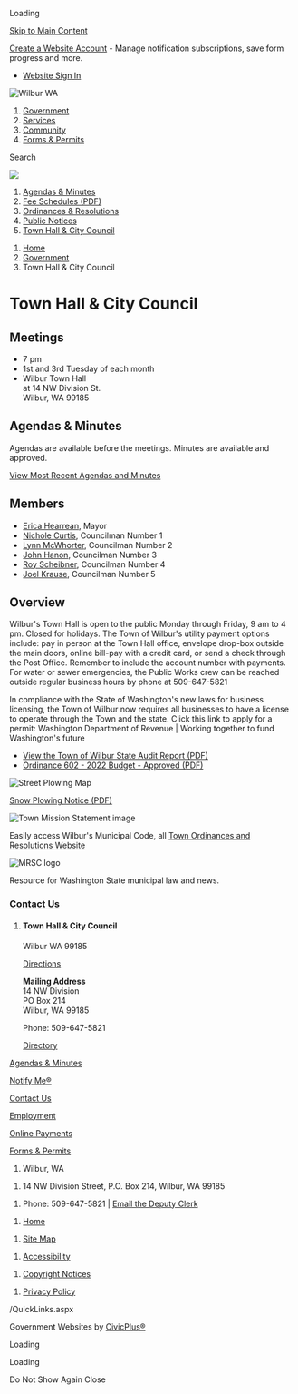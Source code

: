 Loading

[Skip to Main Content](https://wilburwa.com/1222/Town-Hall-City-Council/)

[Create a Website Account](https://wilburwa.com/MyAccount/ProfileCreate) - Manage notification subscriptions, save form progress and more.   

- [Website Sign In](https://wilburwa.com/MyAccount)

![Wilbur WA](https://wilburwa.com/ImageRepository/Document?documentID=116)

1. [Government](https://wilburwa.com/27/Government)
2. [Services](https://wilburwa.com/31/Services)
3. [Community](https://wilburwa.com/35/Community)
4. [Forms &amp; Permits](https://wilburwa.com/9/Forms-Permits)

Search

![](https://wilburwa.com/ImageRepository/Document?documentID=117)

1. [Agendas &amp; Minutes](https://wilburwa.com/AgendaCenter)
2. [Fee Schedules (PDF)](https://wilburwa.com/DocumentCenter/View/228/Town-Fee-Schedule-2024-PDF)
3. [Ordinances &amp; Resolutions](https://www.codepublishing.com/WA/Wilbur)
4. [Public Notices](https://wilburwa.com/1185/Public-Notices)
5. [Town Hall &amp; City Council](https://wilburwa.com/1222/Town-Hall-City-Council)

<!--THE END-->

1. [Home](https://wilburwa.com)
2. [Government](https://wilburwa.com/27/Government)
3. Town Hall &amp; City Council

# Town Hall &amp; City Council

## Meetings

- 7 pm
- 1st and 3rd Tuesday of each month
- Wilbur Town Hall   
  at 14 NW Division St.  
  Wilbur, WA 99185

## Agendas &amp; Minutes

Agendas are available before the meetings. Minutes are available and approved.

[View Most Recent Agendas and Minutes](https://wilburwa.com/AgendaCenter/Council-2)

## Members

- [Erica Hearrean](https://wilburwa.com/directory.aspx?EID=18), Mayor
- [Nichole Curtis](https://wilburwa.com/directory.aspx?EID=19), Councilman Number 1
- [Lynn McWhorter](https://wilburwa.com/directory.aspx?EID=20), Councilman Number 2
- [John Hanon](https://wilburwa.com/directory.aspx?EID=21), Councilman Number 3
- [Roy Scheibner](https://wilburwa.com/directory.aspx?EID=22), Councilman Number 4
- [Joel Krause](https://wilburwa.com/directory.aspx?EID=23), Councilman Number 5

## Overview

Wilbur's Town Hall is open to the public Monday through Friday, 9 am to 4 pm. Closed for holidays. The Town of Wilbur's utility payment options include: pay in person at the Town Hall office, envelope drop-box outside the main doors, online bill-pay with a credit card, or send a check through the Post Office. Remember to include the account number with payments. For water or sewer emergencies, the Public Works crew can be reached outside regular business hours by phone at 509-647-5821

In compliance with the State of Washington's new laws for business licensing, the Town of Wilbur now requires all businesses to have a license to operate through the Town and the state. Click this link to apply for a permit: Washington Department of Revenue | Working together to fund Washington's future

- [View the Town of Wilbur State Audit Report (PDF)](https://wilburwa.com/DocumentCenter/View/327/Town-of-Wilbur-State-Audit-Report-PDF)
- [Ordinance 602 - 2022 Budget - Approved (PDF)](https://wilburwa.com/DocumentCenter/View/328/Ordinance-602-2022-Budget--Approved-PDF)

![Street Plowing Map](https://wilburwa.com/ImageRepository/Document?documentId=319)

[Snow Plowing Notice (PDF)](https://wilburwa.com/DocumentCenter/View/324/Snow-Plowing-Notice-PDF)

![Town Mission Statement image](https://wilburwa.com/ImageRepository/Document?documentId=320)

Easily access Wilbur's Municipal Code, all [Town Ordinances and Resolutions Website](https://www.codepublishing.com/WA/Wilbur)

![MRSC logo](https://wilburwa.com/ImageRepository/Document?documentId=321)

Resource for Washington State municipal law and news.

### [Contact Us](https://wilburwa.com/Directory.aspx)

1. #### Town Hall &amp; City Council
   
   Wilbur WA 99185
   
   [Directions](https://www.google.com/maps/place/++Wilbur+WA+99185 "Open location on Google Maps")
   
   **Mailing Address**  
   14 NW Division  
   PO Box 214  
   Wilbur, WA 99185
   
   Phone: 509-647-5821
   
   [Directory](https://wilburwa.com/directory.aspx?did=16)

[Agendas &amp; Minutes](https://wilburwa.com/agendacenter)

[Notify Me®](https://wilburwa.com/list.aspx)

[Contact Us](https://wilburwa.com/Directory.aspx)

[Employment](https://wilburwa.com/1231/Employment)

[Online Payments](https://secure.cpteller.com/terminal/portal/?op=PeBl3m8CAJC3)

[Forms &amp; Permits](https://wilburwa.com/formcenter)

<!--THE END-->

1. Wilbur, WA

<!--THE END-->

1. 14 NW Division Street, P.O. Box 214, Wilbur, WA 99185

<!--THE END-->

1. Phone: 509-647-5821 | [Email the Deputy Clerk](mailto:%20deputyclerk@wilburwa.com)

<!--THE END-->

<!--THE END-->

1. [Home](https://wilburwa.com)

<!--THE END-->

1. [Site Map](https://wilburwa.com/sitemap)

<!--THE END-->

1. [Accessibility](https://wilburwa.com/site/accessibility)

<!--THE END-->

1. [Copyright Notices](https://wilburwa.com/site/copyright)

<!--THE END-->

1. [Privacy Policy](https://wilburwa.com/site/privacy)

/QuickLinks.aspx

Government Websites by [CivicPlus®](https://connect.civicplus.com/referral)

Loading

Loading

Do Not Show Again Close